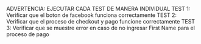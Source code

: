 ADVERTENCIA: EJECUTAR CADA TEST DE MANERA INDIVIDUAL
TEST 1: Verificar que el boton de facebook funciona correctamente
TEST 2: Verificar que el proceso de checkout y pago funcione correctamente
TEST 3: Verificar que se muestre error en caso de no ingresar First Name para el proceso de pago
